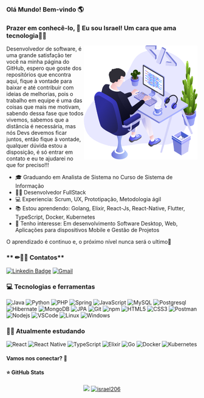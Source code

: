 ### Olá Mundo! Bem-vindo 🌎
 
### Prazer em conhecê-lo, 👋 Eu sou Israel! Um cara que ama tecnologia👨‍💻

<img align="right" width="300" height="300" src=".github/illustration.png">

Desenvolvedor de software, é uma grande satisfação ter você na minha página do GitHub, espero que goste dos repositórios que encontra aqui, fique à vontade para baixar e até contribuir com ideias de melhorias, pois o trabalho em equipe é uma das coisas que mais me motivam, sabendo dessa fase que todos vivemos, sabemos que a distância é necessária, mas nós Devs devemos ficar juntos, então fique à vontade, qualquer dúvida estou a disposição, é só entrar em contato e eu te ajudarei no que for preciso!!!

- 🎓 Graduando em Analista de Sistema no Curso de Sistema de Informação
- 👨‍💻 Desenvolvedor FullStack
- 💻 Experiencia: Scrum, UX, Prototipação, Metodologia ágil
- 📚 Estou aprendendo: Golang, Elixir, React-Js, React-Native, Flutter, TypeScript, Docker, Kubernetes
- 🎯 Tenho interesse: Em desenvolvimento Software Desktop, Web, Aplicações para dispositivos Mobile e Gestão de Projetos 

O aprendizado é continuo e, o próximo nível nunca será o ultimo🚀

### ** ✏📑📖 Contatos**
[![Linkedin Badge](https://img.shields.io/badge/-LinkedIn-blue?style=flat-square&logo=Linkedin&logoColor=white&link=https://www.linkedin.com/in/israel-silva-047049128)](https://www.linkedin.com/in/israel-silva-047049128)
[![Gmail](https://img.shields.io/badge/-Gmail-c14438?style=flat&logo=Gmail&logoColor=white)](mailto:israelfera2007@gmail.com)
<!-- ![GitHub followers](https://img.shields.io/github/followers/israel206?style=social) -->

### 💻 Tecnologias e ferramentas
![Java](https://img.shields.io/badge/-Java-E42D2C?style=flat-square&logo=java&logoColor=white)
![Python](https://img.shields.io/badge/python-%2314354C?style=flat-square&logo=python&logoColor=white")
![PHP](https://img.shields.io/badge/php-%23777BB4?style=flat-square&logo=php&logoColor=white)
![Spring](https://img.shields.io/badge/-Spring-6AAE3D?style=flat-square&logo=spring&logoColor=white)
![JavaScript](https://img.shields.io/badge/-JavaScript-F7B93E?style=flat-square&logo=javascript&logoColor=fff)
![MySQL](https://img.shields.io/badge/-MySQL-00758F?style=flat-square&logo=mysql&logoColor=white)
![Postgresql](https://img.shields.io/badge/-Postgresql-32648D?style=flat-square&logo=postgresql&logoColor=white)
![Hibernate](https://img.shields.io/badge/-Hibernate-B7A976?style=flat-square&logo=hibernate&logoColor=white)
![MongoDB](https://img.shields.io/badge/-MongoDB-13aa52?style=flat-square&logo=mongodb&logoColor=white)
![JPA](https://img.shields.io/badge/-JPA-58646A?style=flat-square&logo=jpa&logoColor=white)
![Git](https://img.shields.io/badge/-Git-F05032?style=flat-square&logo=git&logoColor=white)
![npm](https://img.shields.io/badge/-NPM-CB3837?style=flat-square&logo=npm&logoColor=white)
![HTML5](https://img.shields.io/badge/-HTML5-E34F26?style=flat-square&logo=html5&logoColor=white)
![CSS3](https://img.shields.io/badge/-CSS3-549FDE?style=flat-square&logo=css3&logoColor=white)
![Postman](https://img.shields.io/badge/-Postman-FD602F?style=flat-square&logo=postman&logoColor=white)
![Nodejs](https://img.shields.io/badge/-Node.js-43853d?style=flat-square&logo=Node.js&logoColor=white)
![VSCode](https://img.shields.io/badge/-VSCode-0085D1?style=flat-square&logo=visual-studio-code&logoColor=white)
![Linux](https://img.shields.io/badge/-Linux-16C60C?style=flat-square&logo=linux&logoColor=white)
![Windows](https://img.shields.io/badge/-Windows-00ADEF?style=flat-square&logo=windows&logoColor=white)

### 👨‍💻 Atualmente estudando
![React](https://img.shields.io/badge/-React.js-45b8d8?style=flat-square&logo=react&logoColor=white)
![React Native](https://img.shields.io/badge/-React%20Native-45b8d8?style=flat-square&logo=react&logoColor=white)
![TypeScript](https://img.shields.io/badge/-TypeScript-0077C6?style=flat-square&logo=typescript&logoColor=fff)
![Elixir](https://img.shields.io/badge/elixir-%234B275F?style=flat-square&logo=elixir&logoColor=white)
![Go](https://img.shields.io/badge/go-%2300ADD8?style=flat-square&logo=go&logoColor=white)
![Docker](https://img.shields.io/badge/-Docker-46a2f1?style=flat-square&logo=docker&logoColor=white)
![Kubernetes](https://img.shields.io/badge/-Kubernetes-316AE0?style=flat-square&logo=kubernetes&logoColor=white)

#### Vamos nos conectar? 👋
#### ⭐ GitHub Stats
<p align = "center">
  <a href="https://github.com/israel206"><img src="https://github-readme-stats.vercel.app/api/top-langs/?username=israel206&layout=compact&theme=dark"/></a> 
  <a href="https://github.com/israel206"><img src="https://github-readme-stats.vercel.app/api?username=israel206&show_icons=true&theme=dark&include_all_commits=true&count_private=true" alt="israel206"/></a>
</p> 


